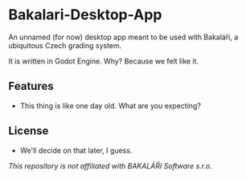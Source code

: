 # Bakalari-Desktop-App

An unnamed (for now) desktop app meant to be used with Bakaláři, a ubiquitous Czech grading system.

It is written in Godot Engine. Why? Because we felt like it.

## Features
- This thing is like one day old. What are you expecting?

## License
- We'll decide on that later, I guess.


*This repository is not affiliated with BAKALÁŘI Software s.r.o.*
